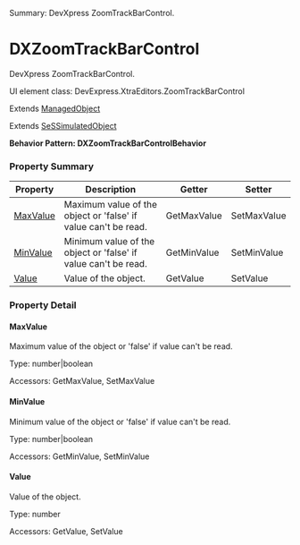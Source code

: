 Summary: DevXpress ZoomTrackBarControl.

# DXZoomTrackBarControl

DevXpress ZoomTrackBarControl.
 
UI element class: DevExpress.XtraEditors.ZoomTrackBarControl

Extends [ManagedObject](ManagedObject.md)

Extends [SeSSimulatedObject](SeSSimulatedObject.md)





**Behavior Pattern: DXZoomTrackBarControlBehavior**


<!-- ============================== property summary ========================== -->

  

### Property Summary

| **Property** | **Description** | **Getter** | **Setter** |
| ------------ | --------------- | ---------- | ---------- |
| [MaxValue](#maxvalue) | Maximum value of the object or 'false' if value can't be read. | GetMaxValue | SetMaxValue |
| [MinValue](#minvalue) | Minimum value of the object or 'false' if value can't be read. | GetMinValue | SetMinValue |
| [Value](#value) | Value of the object. | GetValue | SetValue |



  
<!-- ============================== action summary ========================== -->


<!-- ============================== property detail ========================== -->
  
### Property Detail
    
<a name="MaxValue"></a>
#### MaxValue


Maximum value of the object or 'false' if value can't be read.

      
  
      
Type: number|boolean
      
      
Accessors: GetMaxValue, SetMaxValue
      
    
<a name="MinValue"></a>
#### MinValue


Minimum value of the object or 'false' if value can't be read.

      
  
      
Type: number|boolean
      
      
Accessors: GetMinValue, SetMinValue
      
    
<a name="Value"></a>
#### Value


Value of the object.

      
  
      
Type: number
      
      
Accessors: GetValue, SetValue
      
    
  
  
<!-- ============================== action detail ========================== -->
    

